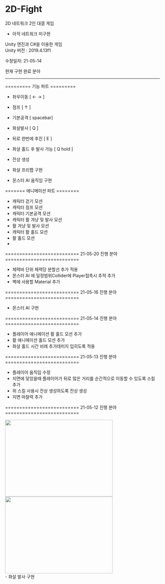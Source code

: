 # 2D-Fight
2D 네트워크 2인 대결 게임
* 아직 네트워크 미구현

Unity 엔진과 C#을 이용한 게임<br>
Unity 버전 : 2019.4.13f1

수정일자: 21-05-14


현재 구현 완료 분야

<hr>
========= 기능 파트 =========

- 좌우이동 [ ← → ]
- 점프 [ ↑ ]
- 기본공격 [ spacebar]
- 화살발사 [ Q ]
- 뒤로 한번에 후진 [ E ]
- 화살 홀드 후 발사 가능 [ Q hold ]

- 잔상 생성

- 화살 프리팹 구현

- 몬스터 AI 움직임 구현


======= 애니메이션 파트 ========

- 캐릭터 걷기 모션
- 캐릭터 점프 모션
- 캐릭터 기본공격 모션
- 캐릭터 활 겨냥 및 발사 모션
- 활 겨냥 및 발사 모션
- 캐릭터 활 홀드 모션
- 활 홀드 모션
- 
========================== 21-05-20 진행 분야 ==========================

- 체력바 단위 체력당 분할선 추가 적용
- 몬스터 AI 에 일정범위Collider에 Player접촉시 추적 추가 
- 벽에 사용할 Material 추가

========================== 21-05-16 진행 분야 ==========================

- 몬스터 AI 구현

========================== 21-05-14 진행 분야 ==========================

- 플레이어 애니메이션 활 홀드 모션 추가
- 활 애니메이션 홀드 모션 추가
- 화살 홀드 시간 비례 추가데미지 입히도록 적용


========================== 21-05-13 진행 분야 ==========================

- 플레이어 움직임 수정
- 지면에 닿았을때 플레이어가 뒤로 많은 거리를 순간적으로 이동할 수 있도록 스킬 추가
- 위 스킬 사용시 잔상 생성하도록 잔상 생성
- 지면 마찰력 추가


========================== 21-05-12 진행 분야 ==========================
<div>
<img src="https://user-images.githubusercontent.com/63836325/117990697-5c3ed080-b378-11eb-97bf-db84491b6ea9.PNG" width=350 height=250>
<img src="https://user-images.githubusercontent.com/63836325/117990746-6791fc00-b378-11eb-88ed-012dbb084253.PNG" width=350 height=250>
</div>
- 화살 발사 구현


